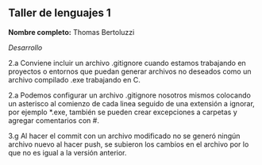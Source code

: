 ## Taller de lenguajes 1

**Nombre completo:** Thomas Bertoluzzi

_Desarrollo_

2.a Conviene incluir un archivo .gitignore cuando estamos trabajando en proyectos o entornos que puedan generar archivos no deseados como un archivo compilado .exe trabajando en C.

2.a Podemos configurar un archivo .gitignore nosotros mismos colocando un asterisco al comienzo de cada linea seguido de una extensión a ignorar, por ejemplo *.exe, también se pueden crear excepciones a carpetas y agregar comentarios con #.

3.g Al hacer el commit con un archivo modificado no se generó ningún archivo nuevo al hacer push, se subieron los cambios en el archivo por lo que no es igual a la versión anterior.